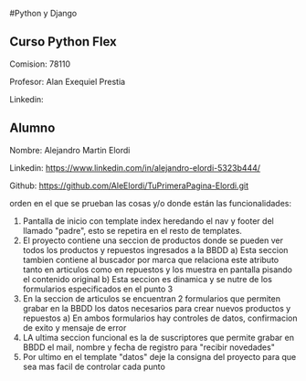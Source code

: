 #Python y Django 

## Curso Python Flex

Comision: 78110

Profesor: Alan Exequiel Prestia

Linkedin:

## Alumno 

Nombre: Alejandro Martin Elordi

Linkedin: https://www.linkedin.com/in/alejandro-elordi-5323b444/

Github: https://github.com/AleElordi/TuPrimeraPagina-Elordi.git

 orden en el que se prueban las cosas y/o donde están las funcionalidades:

 1) Pantalla de inicio con template index heredando el nav y footer del llamado "padre", esto se repetira en el resto de templates.
 2) El proyecto contiene una seccion de productos donde se pueden ver todos los productos y repuestos ingresados a la BBDD
    a) Esta seccion tambien contiene al buscador por marca que relaciona este atributo tanto en articulos como en repuestos y los muestra en pantalla pisando el contenido original
    b) Esta seccion es dinamica y se nutre de los formularios especificados en el punto 3
3) En la seccion de articulos se encuentran 2 formularios que permiten grabar en la BBDD los datos necesarios para crear nuevos productos y repuestos
    a) En ambos formularios hay controles de datos, confirmacion de exito y mensaje de error
4) LA ultima seccion funcional es la de suscriptores que permite grabar en BBDD el mail, nombre y fecha de registro para "recibir novedades"
5) Por ultimo en el template "datos" deje la consigna del proyecto para que sea mas facil de controlar cada punto